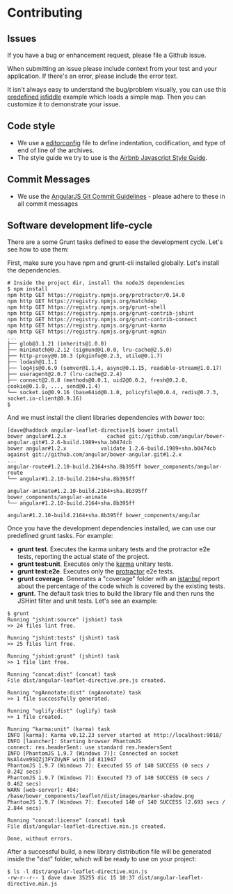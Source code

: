 Contributing
============

Issues
------
If you have a bug or enhancement request, please file a Github issue.

When submitting an issue please include context from your test and
your application. If there's an error, please include the error text.

It isn't always easy to understand the bug/problem visually, you can use this [predefined
jsfiddle](http://jsfiddle.net/maistho/9jymzymu/) example which loads a simple map. 
Then you can customize it to demonstrate your issue.

Code style
----------
* We use a [editorconfig](http://editorconfig.org/) file to define indentation, codification, and type of end of line of the archives.
* The style guide we try to use is the [Airbnb Javascript Style Guide](https://github.com/airbnb/javascript).

Commit Messages
----------
* We use the [AngularJS Git Commit Guidelines](https://github.com/angular/angular.js/blob/master/CONTRIBUTING.md#-git-commit-guidelines) - please adhere to these in all commit messages

Software development life-cycle
-------------------------------
There are a some Grunt tasks defined to ease the development cycle. Let's see how to use them:

First, make sure you have npm and grunt-cli installed globally. Let's install the dependencies.

```
# Inside the project dir, install the nodeJS dependencies
$ npm install
npm http GET https://registry.npmjs.org/protractor/0.14.0
npm http GET https://registry.npmjs.org/matchdep
npm http GET https://registry.npmjs.org/grunt-shell
npm http GET https://registry.npmjs.org/grunt-contrib-jshint
npm http GET https://registry.npmjs.org/grunt-contrib-connect
npm http GET https://registry.npmjs.org/grunt-karma
npm http GET https://registry.npmjs.org/grunt-ngmin
...
├── glob@3.1.21 (inherits@1.0.0)
├── minimatch@0.2.12 (sigmund@1.0.0, lru-cache@2.5.0)
├── http-proxy@0.10.3 (pkginfo@0.2.3, utile@0.1.7)
├── lodash@1.1.1
├── log4js@0.6.9 (semver@1.1.4, async@0.1.15, readable-stream@1.0.17)
├── useragent@2.0.7 (lru-cache@2.2.4)
├── connect@2.8.8 (methods@0.0.1, uid2@0.0.2, fresh@0.2.0, cookie@0.1.0, ..., send@0.1.4)
└── socket.io@0.9.16 (base64id@0.1.0, policyfile@0.0.4, redis@0.7.3, socket.io-client@0.9.16)
$
```

And we must install the client libraries dependencies with _bower_ too:
```
[dave@haddock angular-leaflet-directive]$ bower install
bower angular#1.2.x             cached git://github.com/angular/bower-angular.git#1.2.6-build.1989+sha.b0474cb
bower angular#1.2.x           validate 1.2.6-build.1989+sha.b0474cb against git://github.com/angular/bower-angular.git#1.2.x
...
angular-route#1.2.10-build.2164+sha.8b395ff bower_components/angular-route
└── angular#1.2.10-build.2164+sha.8b395ff

angular-animate#1.2.10-build.2164+sha.8b395ff bower_components/angular-animate
└── angular#1.2.10-build.2164+sha.8b395ff

angular#1.2.10-build.2164+sha.8b395ff bower_components/angular
```

Once you have the development dependencies installed, we can use our predefined grunt tasks. For example:

* **grunt test**. Executes the karma unitary tests and the protractor e2e tests, reporting the actual state of the project.
* **grunt test:unit**. Executes only the [karma](http://karma-runner.github.io) unitary tests.
* **grunt test:e2e**. Executes only the [protractor](https://github.com/angular/protractor) e2e tests.
* **grunt coverage**. Generates a "coverage" folder with an [istanbul](https://github.com/gotwarlost/istanbul) report about the percentage of the code which is covered by the existing tests.
* **grunt**. The default task tries to build the library file and then runs the JSHint filter and unit tests. Let's see an example:

```
$ grunt
Running "jshint:source" (jshint) task
>> 24 files lint free.

Running "jshint:tests" (jshint) task
>> 25 files lint free.

Running "jshint:grunt" (jshint) task
>> 1 file lint free.

Running "concat:dist" (concat) task
File dist/angular-leaflet-directive.pre.js created.

Running "ngAnnotate:dist" (ngAnnotate) task
>> 1 file successfully generated.

Running "uglify:dist" (uglify) task
>> 1 file created.

Running "karma:unit" (karma) task
INFO [karma]: Karma v0.12.23 server started at http://localhost:9018/
INFO [launcher]: Starting browser PhantomJS
connect: res.headerSent: use standard res.headersSent
INFO [PhantomJS 1.9.7 (Windows 7)]: Connected on socket NsAl4vm9SQZj3FYZUyNF with id 811947
PhantomJS 1.9.7 (Windows 7): Executed 55 of 140 SUCCESS (0 secs / 0.242 secs)
PhantomJS 1.9.7 (Windows 7): Executed 73 of 140 SUCCESS (0 secs / 0.462 secs)     
WARN [web-server]: 404: /base/bower_components/leaflet/dist/images/marker-shadow.png
PhantomJS 1.9.7 (Windows 7): Executed 140 of 140 SUCCESS (2.693 secs / 2.844 secs)

Running "concat:license" (concat) task
File dist/angular-leaflet-directive.min.js created.

Done, without errors.
```

After a successful build, a new library distribution file will be generated inside the "dist" folder, which will be ready to use on your project:
```
$ ls -l dist/angular-leaflet-directive.min.js
-rw-r--r-- 1 dave dave 35255 dic 15 10:37 dist/angular-leaflet-directive.min.js
```
